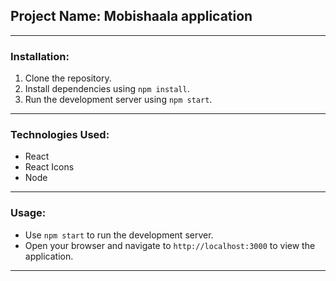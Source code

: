 ## Project Name: Mobishaala application



---

### Installation:
1. Clone the repository.
2. Install dependencies using `npm install`.
3. Run the development server using `npm start`.

---

### Technologies Used:
- React
- React Icons
- Node


---

### Usage:
- Use `npm start` to run the development server.
- Open your browser and navigate to `http://localhost:3000` to view the application.


---


